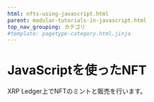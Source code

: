 ```yaml
---
html: nfts-using-javascript.html
parent: modular-tutorials-in-javascript.html
top_nav_grouping: カテゴリ
#template: pagetype-category.html.jinja
---
```

# JavaScriptを使ったNFT

XRP Ledger上でNFTのミントと販売を行います。
